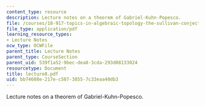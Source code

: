 ```yaml
---
content_type: resource
description: Lecture notes on a theorem of Gabriel-Kuhn-Popesco.
file: /courses/18-917-topics-in-algebraic-topology-the-sullivan-conjecture-fall-2007/bb74608e217ec50738557c33eaa40db3_lecture8.pdf
file_type: application/pdf
learning_resource_types:
- Lecture Notes
ocw_type: OCWFile
parent_title: Lecture Notes
parent_type: CourseSection
parent_uid: 539f1a52-9bec-dea8-3cda-293d08133024
resourcetype: Document
title: lecture8.pdf
uid: bb74608e-217e-c507-3855-7c33eaa40db3
---
```

Lecture notes on a theorem of Gabriel-Kuhn-Popesco.

